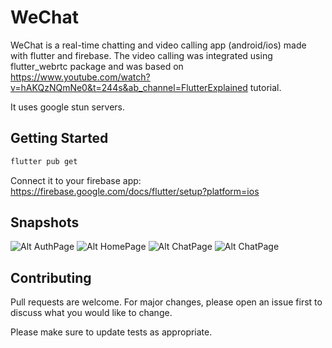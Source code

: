 # WeChat

WeChat is a real-time chatting and video calling app (android/ios) made with flutter and firebase. The video calling was integrated using flutter_webrtc package and was based on https://www.youtube.com/watch?v=hAKQzNQmNe0&t=244s&ab_channel=FlutterExplained tutorial.

It uses google stun servers.

## Getting Started

```bash
flutter pub get
```

Connect it to your firebase app: https://firebase.google.com/docs/flutter/setup?platform=ios

## Snapshots

![Alt AuthPage](./assets/photos/authpage.png)
![Alt HomePage](./assets/photos/homepage.png)
![Alt ChatPage](./assets/photos/chatpage.png)
![Alt ChatPage](./assets/photos/videocall.jpg)

## Contributing

Pull requests are welcome. For major changes, please open an issue first to discuss what you would like to change.

Please make sure to update tests as appropriate.
